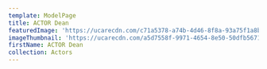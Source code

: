 ```yaml
---
template: ModelPage
title: ACTOR Dean
featuredImage: 'https://ucarecdn.com/c71a5378-a74b-4d46-8f8a-93a75f1a8be3/'
imageThumbnail: 'https://ucarecdn.com/a5d7558f-9971-4654-8e50-50dfb5671f8d/'
firstName: ACTOR Dean
collection: Actors
---
```



